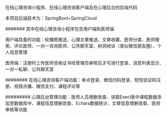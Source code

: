 在线心理咨询小程序、在线心理咨询客户端及在心理后台的后端代码

本项目后端技术为：SpringBoot+SpringCloud

#######
其中在线心理咨询小程序包含用户端和医师端

用户端具备的功能：轮播图推送、心理文章推送、文章收藏、医师分类、医师搜索、评论医师、一对一咨询医师、公共聊天室、树洞倾诉（类似微信朋友圈）、个人信息管理

医师端：注册时上传医师资格证书经管理员审核后才可进行登录、消息列表显示、一对一私聊、公共聊天室

########
在线心理咨询客户端功能：单点登录、微信扫码登录、短信验证码注册、视频点播、微信支付、课程评论等

#########
心理后台管理功能：医师人员增删改查、读取Execl表中课程数据添加至数据库中、课程信息增删改查、Echars数据统计、文章信息增删改查、医师审核等功能

